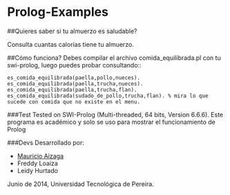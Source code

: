 Prolog-Examples
===============

##Quieres saber si tu almuerzo es saludable?

Consulta cuantas calorías tiene tu almuerzo.

##Cómo funciona?
Debes compilar el archivo comida_equilibrada.pl con tu swi-prolog, luego puedes probar consultando::

	es_comida_equilibrada(paella,pollo,nueces). 
	es_comida_equilibrada(paella,trucha,nueces).
	es_comida_equilibrada(paella,trucha,flan).
	es_comida_equilibrada(sudado_de_pollo,trucha,flan). % mira lo que sucede con comida que no existe en el menu.


###Test
Tested on SWI-Prolog (Multi-threaded, 64 bits, Version 6.6.6).
Este programa es académico y solo se uso para mostrar el funcionamiento de Prolog

###Devs
Desarrollado por:

* [Mauricio Aizaga](http://github.com/MaoAiz)
* Freddy Loaiza
* Leidy Hurtado

Junio de 2014, Universidad Tecnológica de Pereira.